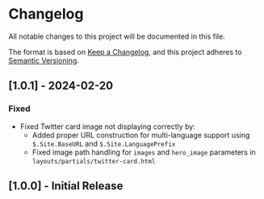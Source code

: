 # Changelog

All notable changes to this project will be documented in this file.

The format is based on [Keep a Changelog](https://keepachangelog.com/en/1.0.0/),
and this project adheres to [Semantic Versioning](https://semver.org/spec/v2.0.0.html).

## [1.0.1] - 2024-02-20

### Fixed
- Fixed Twitter card image not displaying correctly by:
  - Added proper URL construction for multi-language support using `$.Site.BaseURL` and `$.Site.LanguagePrefix`
  - Fixed image path handling for `images` and `hero_image` parameters in `layouts/partials/twitter-card.html`

## [1.0.0] - Initial Release 